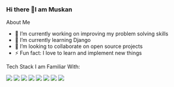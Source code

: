 ### Hi there 👋I am Muskan


About Me

- 🔭 I’m currently working on improving my problem solving skills
- 🌱 I’m currently learning Django
- 👯 I’m looking to collaborate on open source projects
- ⚡ Fun fact: I love to learn and implement new things

Tech Stack I am Familiar With:

<span>
<img src="https://img.shields.io/badge/html5%20-%23E34F26.svg?&style=for-the-badge&logo=html5&logoColor=white"/>
<img src="https://img.shields.io/badge/css3%20-%231572B6.svg?&style=for-the-badge&logo=css3&logoColor=white"/>
<img src="https://img.shields.io/badge/javascript%20-%23323330.svg?&style=for-the-badge&logo=javascript&logoColor=%23F7DF1E"/>
<img src="https://img.shields.io/badge/reactjs%20-%2343853D.svg?&style=for-the-badge&logo=reactjs&logoColor=white"/></span>
<img src="https://img.shields.io/badge/c++%20-%23404d59.svg?&style=for-the-badge&logo=c++&logoColor=white"/>
<img src="https://img.shields.io/badge/python%20-%23FF0000.svg?&style=for-the-badge&logo=python&logoColor=white"/>
<img src="https://img.shields.io/badge/git%20-%23404d59.svg?&style=for-the-badge&logo=git&logoColor=white"/>
<img src="https://img.shields.io/badge/github%20-%23121011.svg?&style=for-the-badge&logo=github&logoColor=white"/>

